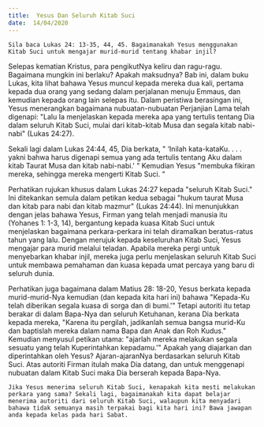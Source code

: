 ```yaml
---
title:  Yesus Dan Seluruh Kitab Suci
date:  14/04/2020
---
```


`Sila baca Lukas 24: 13-35, 44, 45. Bagaimanakah Yesus menggunakan Kitab Suci untuk mengajar murid-murid tentang khabar injil?`

Selepas kematian Kristus, para pengikutNya keliru dan ragu-ragu. Bagaimana mungkin ini berlaku? Apakah maksudnya? Bab ini, dalam  buku Lukas, kita lihat bahawa Yesus muncul kepada mereka dua kali, pertama kepada dua orang yang sedang dalam perjalanan menuju Emmaus, dan kemudian kepada orang lain selepas itu. Dalam peristiwa berasingan ini, Yesus menerangkan bagaimana nubuatan-nubuatan Perjanjian Lama telah digenapi: "Lalu Ia menjelaskan kepada mereka apa yang tertulis tentang Dia dalam seluruh Kitab Suci, mulai dari kitab-kitab Musa dan segala kitab nabi-nabi" (Lukas 24:27).

Sekali lagi dalam Lukas 24:44, 45, Dia berkata, " ‘Inilah kata-kataKu. . . . yakni bahwa harus digenapi semua yang ada tertulis tentang Aku dalam kitab Taurat Musa dan kitab nabi-nabi.' " Kemudian Yesus "membuka fikiran mereka, sehingga mereka mengerti Kitab Suci. "

Perhatikan rujukan khusus dalam Lukas 24:27 kepada "seluruh Kitab Suci." Ini ditekankan semula dalam petikan kedua sebagai "hukum taurat Musa dan kitab para nabi dan kitab mazmur" (Lukas 24:44). Ini menunjukkan dengan jelas bahawa Yesus, Firman yang telah menjadi manusia itu (Yohanes 1: 1-3, 14), bergantung kepada kuasa Kitab Suci untuk menjelaskan bagaimana perkara-perkara ini telah diramalkan beratus-ratus tahun yang lalu. Dengan merujuk kepada keseluruhan Kitab Suci, Yesus mengajar para murid melalui teladan. Apabila mereka pergi untuk menyebarkan khabar injil, mereka juga perlu menjelaskan seluruh Kitab Suci untuk membawa pemahaman dan kuasa kepada umat percaya yang baru di seluruh dunia.

Perhatikan juga bagaimana dalam Matius 28: 18-20, Yesus berkata kepada murid-murid-Nya kemudian (dan kepada kita hari ini) bahawa "Kepada-Ku telah diberikan segala kuasa di sorga dan di bumi.'" Tetapi autoriti itu tetap berakar di dalam Bapa-Nya dan seluruh Ketuhanan, kerana Dia berkata kepada mereka, "Karena itu pergilah, jadikanlah semua bangsa murid-Ku dan baptislah mereka dalam nama Bapa dan Anak dan Roh Kudus."  Kemudian menyusul petikan utama: "ajarlah mereka melakukan segala sesuatu yang telah Kuperintahkan kepadamu.'"  Apakah yang diajarkan dan diperintahkan oleh Yesus? Ajaran-ajaranNya berdasarkan seluruh Kitab Suci. Atas autoriti Firman itulah maka Dia  datang, dan untuk menggenapi nubuatan dalam Kitab Suci maka Dia berserah kepada Bapa-Nya.

`Jika Yesus menerima seluruh Kitab Suci, kenapakah kita mesti melakukan perkara yang sama? Sekali lagi, bagaimanakah kita dapat belajar menerima autoriti dari seluruh Kitab Suci, walaupun kita menyadari bahawa tidak semuanya masih terpakai bagi kita hari ini? Bawa jawapan anda kepada kelas pada hari Sabat.`